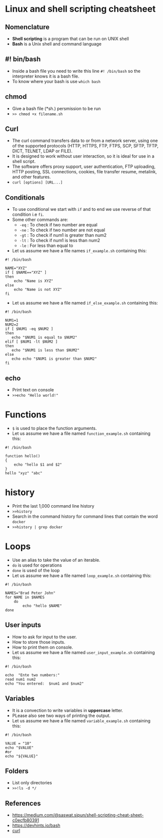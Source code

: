 # Linux and shell scripting cheatsheet

## Nomenclature
- **Shell scripting** is a program that can be run on UNIX shell
- **Bash** is a Unix shell and command language

## #! bin/bash
- Inside a bash file you need to write this line `#! /bin/bash` so the interpreter knows it is a bash file. 
- To know where your bash is use `which bash` 

## chmod
- Give a bash file (*sh.) persmission to be run 
- `>> chmod +x filename.sh`

## Curl
- The curl command transfers data to or from a network server, using one of the supported protocols (HTTP, HTTPS, FTP, FTPS, SCP, SFTP, TFTP, DICT, TELNET, LDAP or FILE). 
- It is designed to work without user interaction, so it is ideal for use in a shell script. 
- The software offers proxy support, user authentication, FTP uploading, HTTP posting, SSL connections, cookies, file transfer resume, metalink, and other features. 
- `curl [options] [URL...]`

## Conditionals
- To use conditional we start with `if` and to end we use reverse of that condition i.e `fi`. 
- Some other commands are: 
  - `-eq` : To check if two number are equal 
  - `-ne` : To check if two number are not equal 
  - `-gt` : To check if num1 is greater than num2 
  - `-lt` : To check if num1 is less than num2 
  - `-le` : For less than equal to 
 - Let us assume we have a file names `if_example.sh` containing this:
```
#! /bin/bash

NAME="XYZ"
if [ $NAME=="XYZ" ]
then
    echo "Name is XYZ"
else
    echo "Name is not XYZ"
fi
```
 - Let us assume we have a file named `if_else_example.sh` containing this:
 ```
#! /bin/bash

NUM1=1
NUM2=2
if [ $NUM1 -eq $NUM2 ]
then
    echo "$NUM1 is equal to $NUM2"
elif [ $NUM1 -lt $NUM2 ]
then
    echo "$NUM1 is less than $NUM2"
else
    echo echo "$NUM1 is greater than $NUM2"
fi
```
## echo
- Print text on console
- `>>echo "Hello world!"`

# Functions
- `$` is used to place the function arguments. 
- Let us assume we have a file named `function_example.sh` containing this:
```
#! /bin/bash

function hello()
{
    echo "hello $1 and $2"
}
hello "xyz" "abc"
```

# history
- Print the last 1,000 command line history 
- `>>history`
- Search in the command history for command lines that contain the word `docker` 
- `>>history | grep docker`

# Loops
- Use an alias to take the value of an iterable. 
- `do` is used for operations 
- `done` is used of the loop 
- Let us assume we have a file named `loop_example.sh` containing this:
```
#! /bin/bash

NAMES="Brad Peter John"
for NAME in $NAMES
    do
        echo "hello $NAME"
done
```

## User inputs
- How to ask for input to the user.
- How to store those inputs. 
- How to print them on console. 
- Let us assume we have a file named `user_input_example.sh` containing this:
```
#! /bin/bash

echo  "Ente two numbers:"
read num1 num2
echo "You entered:  $num1 and $num2"
```

## Variables
- It is a convection to write variables in **uppercase** letter. 
- PLease also see two ways of printing the output. 
- Let us assume we have a file named `variable_example.sh` containing this:
```
#! /bin/bash

VALUE = "10"
echo "$VALUE"
#or
echo "${VALUE}"
```

## Folders
- List only directories
- `>>!ls -d */`

## References
- https://medium.com/@saswat.sipun/shell-scripting-cheat-sheet-c0ecfb80391 
- https://devhints.io/bash 
- [curl](https://www.computerhope.com/unix/curl.htm) 
